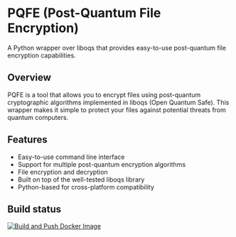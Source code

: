 # PQFE (Post-Quantum File Encryption)

A Python wrapper over liboqs that provides easy-to-use post-quantum file encryption capabilities.

## Overview

PQFE is a tool that allows you to encrypt files using post-quantum cryptographic algorithms implemented in liboqs (Open Quantum Safe). This wrapper makes it simple to protect your files against potential threats from quantum computers.

## Features

- Easy-to-use command line interface
- Support for multiple post-quantum encryption algorithms
- File encryption and decryption
- Built on top of the well-tested liboqs library
- Python-based for cross-platform compatibility

## Build status
[![Build and Push Docker Image](https://github.com/esola-thomas/Post-Quantum-File-Encryption/actions/workflows/push_docker_image.yml/badge.svg)](https://github.com/esola-thomas/Post-Quantum-File-Encryption/actions/workflows/push_docker_image.yml)

